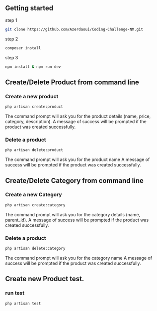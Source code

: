 
## Getting started
step 1
```sh
git clone https://github.com/Azerdaoui/Coding-Challenge-NM.git
```
step 2
```sh
composer install
```
step 3
```sh
npm install & npm run dev
```

## Create/Delete Product from command line

### Create a new product
```sh
php artisan create:product 
```
The command prompt will ask you for the product details (name, price, category, description).
A message of success will be prompted if the product was created successfully.

### Delete a product
```sh
php artisan delete:product 
```
The command prompt will ask you for the product name
A message of success will be prompted if the product was created successfully.

## Create/Delete Category from command line

### Create a new Category
```sh
php artisan create:category
```

The command prompt will ask you for the category details (name, parent_id).
A message of success will be prompted if the product was created successfully.

### Delete a product
```sh
php artisan delete:category 
```
The command prompt will ask you for the category name
A message of success will be prompted if the product was created successfully.

## Create new Product test.

### run test
```sh
php artisan test
```